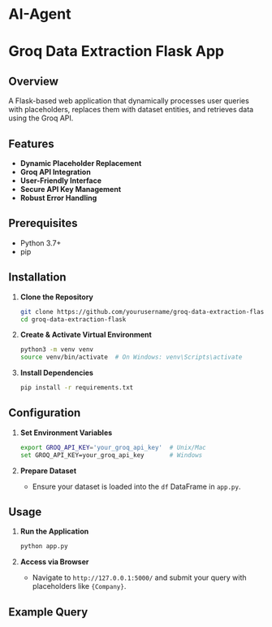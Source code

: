# AI-Agent

# Groq Data Extraction Flask App

## Overview
A Flask-based web application that dynamically processes user queries with placeholders, replaces them with dataset entities, and retrieves data using the Groq API.

## Features
- **Dynamic Placeholder Replacement**
- **Groq API Integration**
- **User-Friendly Interface**
- **Secure API Key Management**
- **Robust Error Handling**

## Prerequisites
- Python 3.7+
- pip

## Installation

1. **Clone the Repository**
    ```bash
    git clone https://github.com/yourusername/groq-data-extraction-flask.git
    cd groq-data-extraction-flask
    ```

2. **Create & Activate Virtual Environment**
    ```bash
    python3 -m venv venv
    source venv/bin/activate  # On Windows: venv\Scripts\activate
    ```

3. **Install Dependencies**
    ```bash
    pip install -r requirements.txt
    ```

## Configuration

1. **Set Environment Variables**
    ```bash
    export GROQ_API_KEY='your_groq_api_key'  # Unix/Mac
    set GROQ_API_KEY=your_groq_api_key       # Windows
    ```

2. **Prepare Dataset**
    - Ensure your dataset is loaded into the `df` DataFrame in `app.py`.

## Usage

1. **Run the Application**
    ```bash
    python app.py
    ```

2. **Access via Browser**
    - Navigate to `http://127.0.0.1:5000/` and submit your query with placeholders like `{Company}`.

## Example Query
